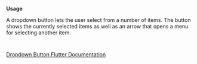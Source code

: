 **Usage**

A dropdown button lets the user select from a number of items. The button shows the currently selected items as well as an arrow that opens a menu for selecting another item.

` `

[Dropdown Button Flutter Documentation](https://api.flutter.dev/flutter/material/DropdownButton-class.html)

` `